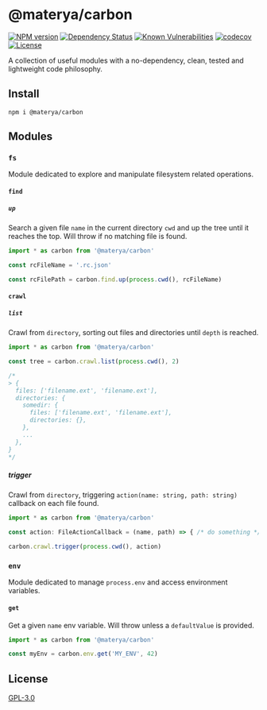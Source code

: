 # @materya/carbon

[![NPM version][npm-image]][npm-url]
[![Dependency Status][david-image]][david-url]
[![Known Vulnerabilities][snyk-image]][snyk-url]
[![codecov][codecov-image]][codecov-url]
[![License][license-image]][license-url]

A collection of useful modules with a no-dependency, clean, tested and
lightweight code philosophy.

## Install

```
npm i @materya/carbon
```

## Modules

### `fs`

Module dedicated to explore and manipulate filesystem related operations.

#### `find`

##### `up`

Search a given file `name` in the current directory `cwd` and up the tree until it reaches the top. Will throw if no matching file is found. 

```ts
import * as carbon from '@materya/carbon'

const rcFileName = '.rc.json'

const rcFilePath = carbon.find.up(process.cwd(), rcFileName)
```

#### `crawl`

##### `list`

Crawl from `directory`, sorting out files and directories until `depth` is reached.

```ts
import * as carbon from '@materya/carbon'

const tree = carbon.crawl.list(process.cwd(), 2)

/*
> {
  files: ['filename.ext', 'filename.ext'],
  directories: {
    somedir: {
      files: ['filename.ext', 'filename.ext'],
      directories: {},
    },
    ...
  },
}
*/
```

##### trigger

Crawl from `directory`, triggering `action(name: string, path: string)` callback on each file found. 

```ts
import * as carbon from '@materya/carbon'

const action: FileActionCallback = (name, path) => { /* do something */ }

carbon.crawl.trigger(process.cwd(), action)
```

### `env`

Module dedicated to manage `process.env` and access environment variables.

#### `get`

Get a given `name` env variable. Will throw unless a `defaultValue` is provided.

```ts
import * as carbon from '@materya/carbon'

const myEnv = carbon.env.get('MY_ENV', 42)
```

## License

[GPL-3.0](LICENSE)

[npm-image]: https://img.shields.io/npm/v/@materya/carbon.svg?style=flat-square
[npm-url]: https://npmjs.org/package/@materya/carbon
[david-image]: https://img.shields.io/david/materya/carbon.svg?style=flat-square
[david-url]: https://david-dm.org/materya/carbon
[snyk-image]: https://snyk.io/test/github/materya/carbon/badge.svg?style=flat-square
[snyk-url]: https://app.snyk.io/test/github/materya/carbon?targetFile=package.json
[codecov-image]: https://img.shields.io/codecov/c/github/materya/carbon/master.svg?style=flat-square
[codecov-url]: https://codecov.io/gh/materya/carbon
[license-image]: https://img.shields.io/npm/l/@materya/carbon.svg?style=flat-square
[license-url]: LICENSE
